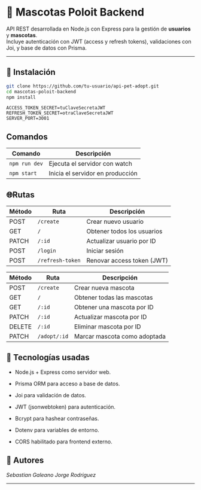 # 🐾 Mascotas Poloit Backend

API REST desarrollada en Node.js con Express para la gestión de **usuarios** y **mascotas**.  
Incluye autenticación con JWT (access y refresh tokens), validaciones con Joi, y base de datos con Prisma.

---

## 🚀 Instalación

```bash
git clone https://github.com/tu-usuario/api-pet-adopt.git
cd mascotas-poloit-backend
npm install
```

```env
ACCESS_TOKEN_SECRET=tuClaveSecretaJWT
REFRESH_TOKEN_SECRET=otraClaveSecretaJWT
SERVER_PORT=3001
```

## Comandos

| Comando       | Descripción                      |
| ------------- | -------------------------------- |
| `npm run dev` | Ejecuta el servidor con watch    |
| `npm start`   | Inicia el servidor en producción |

## 🌐Rutas

| Método | Ruta             | Descripción                |
| ------ | ---------------- | -------------------------- |
| POST   | `/create`        | Crear nuevo usuario        |
| GET    | `/`              | Obtener todos los usuarios |
| PATCH  | `/:id`           | Actualizar usuario por ID  |
| POST   | `/login`         | Iniciar sesión             |
| POST   | `/refresh-token` | Renovar access token (JWT) |

| Método | Ruta         | Descripción                  |
| ------ | ------------ | ---------------------------- |
| POST   | `/create`    | Crear nueva mascota          |
| GET    | `/`          | Obtener todas las mascotas   |
| GET    | `/:id`       | Obtener una mascota por ID   |
| PATCH  | `/:id`       | Actualizar mascota por ID    |
| DELETE | `/:id`       | Eliminar mascota por ID      |
| PATCH  | `/adopt/:id` | Marcar mascota como adoptada |

## 🧩 Tecnologías usadas

- Node.js + Express como servidor web.

- Prisma ORM para acceso a base de datos.

- Joi para validación de datos.

- JWT (jsonwebtoken) para autenticación.

- Bcrypt para hashear contraseñas.

- Dotenv para variables de entorno.

- CORS habilitado para frontend externo.

## 👥 Autores

_Sebastian Galeano_
_Jorge Rodriguez_

---
